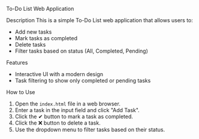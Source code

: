  To-Do List Web Application

 Description
This is a simple To-Do List web application that allows users to:
- Add new tasks
- Mark tasks as completed
- Delete tasks
- Filter tasks based on status (All, Completed, Pending)

Features
- Interactive UI with a modern design
- Task filtering to show only completed or pending tasks

 How to Use
1. Open the `index.html` file in a web browser.
2. Enter a task in the input field and click "Add Task".
3. Click the ✔ button to mark a task as completed.
4. Click the ❌ button to delete a task.
5. Use the dropdown menu to filter tasks based on their status.




